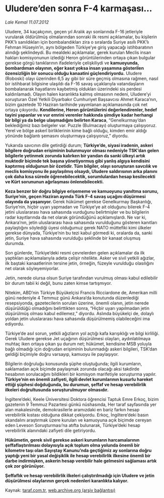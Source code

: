 # Uludere’den sonra F-4 karmaşası...

*Lale Kemal 11.07.2012*

<div class="yazi"><p>Uludere, 34 kaçakçının, geçen yıl Aralık ayı sonlarında F-16 jetleriyle vurularak öldürülmüş olmalarından sonraki ilk resmi açıklamalar, bu kişilerin PKK’lı sanıldıkları için bombalandıkları zira o sıralarda Suriye asıllı PKK’lı Fehman Hüseyin’in, aynı bölgeden Türkiye’ye giriş yapacağı istihbaratının alındığı şeklindeydi. Bu mealdeki açıklamalar, gerek kurulan Meclis insan hakları komisyonunun izlediği Heron görüntülerinden ortaya çıkan bulgular gerekse görgü tanıklarının ifadeleriyle çelişkiliydi ve <strong>kamuoyunda, bombardıman olayının, eğer kasıt yoksa insan yaşamına gösterilen özensizliğin bir sonucu olduğu kanaatini güçlendiriyordu.</strong> Uludere (Roboski) olayı üzerinden 6,5 ay gibi bir süre geçmiş olmasına rağmen, nasıl bir istihbarat bilgisine ulaşıldı da F-16 savaş uçaklarıyla vatandaşların bombalanarak hayatlarını kaybetmiş oldukları üzerindeki sis perdesi kaldırılamadı. Olayın halen karanlıkta kalmış olmasının nedeni, Uludere’yi soruşturan Özel Yetkili Diyarbakır Cumhuriyet Başsavcısı Ahmet Karaca’nın, bizim gazetede 10 Haziran tarihinde yayımlanan açıklamasında çok net ortaya çıkıyordu.<strong> Kendilerine, Heron görüntülerini değerlendirenler, hedef tayini yapanlar ve vur emrini verenler hakkında şimdiye kadar herhangi bir bilgi ya da belge ulaşmadığını belirten Karaca</strong>, “Genelkurmay’dan beklediğimiz bazı belgeler var. Puzzle (Bulmacayı) oluşturmaya çalışıyoruz. Yerel ve bölge askerî birliklerinin kime bağlı olduğu, kimden emir aldığı yönünde bağlantı şemasını oluşturmaya çalışıyoruz,” diyordu.</p>
<p>Yukarıda savcının dile getirdiği durum; <strong>Türkiye’de, siyasi iradenin, askeri bilgilere doğrudan erişiminin bulunmuyor olması nedeniyle TSK’dan gelen bilgilerle yetinmek zorunda kalırken bir yandan da sanki ülkeyi artık muktedir biçimde tek başına yönetiyormuş gibi yanlış algıya kendisini kaptırmış olduğunun bir özetidir. Tüm bilgiler, olayı soruşturan savcılık ve meclis komisyonu ile paylaşılmış olsaydı, Uludere saldırısının arka planını çok daha kısa sürede öğrenebilecektik, sorumlulardan hesap kesilecekti ve Kürt sorununun ağırlaşması önlenebilecekti.</strong></p>
<p><strong>Keza benzer bir doğru bilgiye erişememe ve kamuoyunu yanıltma sorunu, Suriye’nin, geçen Haziran ayında Türk F-4 savaş uçağını düşürmesi olayında da yaşanıyor. </strong>Gerek hükümet gerekse Genelkurmay Başkanlığı, Suriye’nin, hiçbir uyarı yapmadan ve Türkiye’ye ait olduğunu bilerek F-4 jetini uluslararası hava sahasında vurduğunu belirtmişler ve bu bilgilerin radar kayıtlarında da net olarak göründüğünü açıklamışlardı. Ne var ki, Ankara’nın, jetin uluslararası hava sahasında vurulduğunu gösteren kanıtları paylaştığını söylediği üyesi olduğumuz gerek NATO müttefiki kimi ülkeler gerekse dünyada, Türkiye’nin bu tezi kabul görmedi ki, oralarda da, sanki jetin, Suriye hava sahasında vurulduğu şeklinde bir kanaat oluşmuş durumda.</p>
<p>Son günlerde, Türkiye’deki resmi çevrelerden gelen açıklamalar da ilk yaptıkları açıklamalarıyla adeta çelişir nitelikte. Asker ve sivil yetkili ağızlar, ilk baştaki kanaatlerinin tersine jetin, örneğin, füzeyle vurulduğu olasılığını net olarak söyleyemiyorlar.</p>
<p>Jetin, nerede olursa olsun Suriye tarafından vurulmuş olması kabul edilebilir bir durum tabii ki değil, bunu zaten kimse tartışmıyor.</p>
<p>Nitekim, ABD’nin Türkiye Büyükelçisi Francis Ricciardone de, Amerikan milli günü nedeniyle 4 Temmuz günü Ankara’da konutunda düzenlediği resepsiyonda, gazetecilerin soruları üzerine, önemli olanın, jetin nerede düşürüldüğü olmadığını belirttikten sonra, “Hiçbir uyarı yapılmadan jetin düşürülmüş olması kabul edilemez,” diyordu. Aslında büyükelçi de, dolaylı yoldan jetin uluslararası hava sahasında düşürülmemiş olabileceğini ima ediyordu.</p>
<p>Türkiye’de asıl sorun, yetkili ağızların yol açtığı kafa karışıklığı ve bilgi kirliliği. Gerek Uludere gerekse Jet uçağının düşürülmesi olayları, aydınlatılmaya muhtaç iken ortaya çıkan şu durum net; hükümet, kendisine MSB yoluyla bağlı olmadığı için doğrudan erişiminin bulunmadığı askeri bilgileri, TSK’dan geldiği biçimiyle doğru varsayıp, kamuoyu ile paylaşıyor.</p>
<p>Bilgilerin doğruluğu konusunda şüphe oluştuğunda; ilgili kurumların, saklamadan açık biçimde paylaşmak zorunda olacağı aksi takdirde hesabının sorulacağını bildikleri bir komisyon marifetiyle soruşturma yapılır.<strong> Türkiye’nin en önemli zafiyeti, ilgili devlet kurumlarının kusurlu hareket ettiği şüphesi doğduğunda, bu durumun, şeffaf ve hesap verebilirlik ilkeleri doğrultusunda soruşturulmuyor olmasıdır.</strong></p>
<p>İngiltere’deki, Keele Üniversitesi Doktora öğrencisi Taptuk Emre Erkoç, bizim gazetenin 9 Temmuz Pazartesi günkü nüshasında, Her taraf sayfasında yer alan makalesinde, demokrasilerle aramızdaki en bariz farkın hesap verebilirlik kıstası olduğuna dikkat çekiyordu. Erkoç, İngiltere’deki basın skandalını araştırmak üzere kurulan ve kamuoyuna açık biçimde cereyan eden Leveson Soruşturması’na atıfta bulunarak, Türkiye’deki hesap verebilirlik alanındaki zafiyeti dile getiriyordu.</p>
<p><strong>Hükümetin, gerek sivil gerekse askeri kurumların harcamalarının şeffaflaştırılması dolayısıyla açık toplum olma yolunda önemli bir kilometre taşı olan Sayıştay Kanunu’nda geçtiğimiz ay sonlarına doğru yaptığı yeni bir yasal değişiklik ile hesap verebilirlik ilkesine önemli bir darbe indirmişken, askerin hesap verebilir hale gelmesini sağlaması artık çok zor görünüyor.</strong></p>
<p><strong>Şeffaflık ve hesap verebilirlik ilkeleri çalıştırılmadığı için Uludere ve jetin düşürülmesi olaylarının gerçek nedenleri karanlıkta kalıyor.</strong></p>
</div>

Kaynak: [taraf.com.tr](http://www.taraf.com.tr/lale-kemal/makale-uludere-den-sonra-f-4-karmasasi.htm), [web.archive.org (arşiv bağlantısı)](http://web.archive.org/web/20130817033931/http://www.taraf.com.tr/lale-kemal/makale-uludere-den-sonra-f-4-karmasasi.htm)
